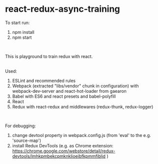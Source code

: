 # react-redux-async-training

To start run: <br />
1) npm install <br />
2) npm start <br />
<br />

This is playground to train redux with react. <br /> <br />

Used: <br />
1) ESLint and recommended rules <br />
2) Webpack (extracted "libs/vendor" chunk in configuration) with webpack-dev-server and react-hot-loader from gaearon <br />
3) Babel with ES6 and react presets and babel-polyfill <br />
4) React <br />
5) Redux with react-redux and middlewares (redux-thunk, redux-logger) <br />
<br />

For debugging:
1) change devtool property in webpack.config.js (from 'eval' to the e.g. 'source-map') <br />
2) install Redux DevTools (e.g. as Chrome extension: https://chrome.google.com/webstore/detail/redux-devtools/lmhkpmbekcpmknklioeibfkpmmfibljd ) <br />


